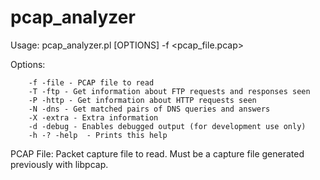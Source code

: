 # pcap_analyzer

Usage: pcap_analyzer.pl [OPTIONS] -f <pcap_file.pcap>

Options:

        -f -file - PCAP file to read
        -T -ftp - Get information about FTP requests and responses seen
        -P -http - Get information about HTTP requests seen
        -N -dns - Get matched pairs of DNS queries and answers
        -X -extra - Extra information
        -d -debug - Enables debugged output (for development use only)
        -h -? -help  - Prints this help

PCAP File:
Packet capture file to read. Must be a capture file generated previously with libpcap.

